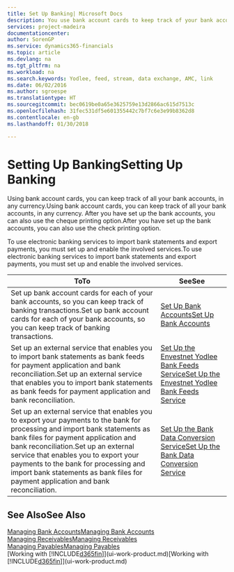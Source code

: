 ```yaml
---
title: Set Up Banking| Microsoft Docs
description: You use bank account cards to keep track of your bank accounts and set up bank feeds, such as Yodlee, to exchange data.
services: project-madeira
documentationcenter: 
author: SorenGP
ms.service: dynamics365-financials
ms.topic: article
ms.devlang: na
ms.tgt_pltfrm: na
ms.workload: na
ms.search.keywords: Yodlee, feed, stream, data exchange, AMC, link
ms.date: 06/02/2016
ms.author: sgroespe
ms.translationtype: HT
ms.sourcegitcommit: bec0619be0a65e3625759e13d2866ac615d7513c
ms.openlocfilehash: 31fec531df5e601355442c7bf7c6e3e99b8362d8
ms.contentlocale: en-gb
ms.lasthandoff: 01/30/2018

---
```

# <a name="setting-up-banking"></a><span data-ttu-id="fd917-103">Setting Up Banking</span><span class="sxs-lookup"><span data-stu-id="fd917-103">Setting Up Banking</span></span>
<span data-ttu-id="fd917-104">Using bank account cards, you can keep track of all your bank accounts, in any currency.</span><span class="sxs-lookup"><span data-stu-id="fd917-104">Using bank account cards, you can keep track of all your bank accounts, in any currency.</span></span> <span data-ttu-id="fd917-105">After you have set up the bank accounts, you can also use the cheque printing option.</span><span class="sxs-lookup"><span data-stu-id="fd917-105">After you have set up the bank accounts, you can also use the check printing option.</span></span>

<span data-ttu-id="fd917-106">To use electronic banking services to import bank statements and  export payments, you must set up and enable the involved services.</span><span class="sxs-lookup"><span data-stu-id="fd917-106">To use electronic banking services to import bank statements and  export payments, you must set up and enable the involved services.</span></span>

| <span data-ttu-id="fd917-107">To</span><span class="sxs-lookup"><span data-stu-id="fd917-107">To</span></span> | <span data-ttu-id="fd917-108">See</span><span class="sxs-lookup"><span data-stu-id="fd917-108">See</span></span> |
| --- | --- |
| <span data-ttu-id="fd917-109">Set up bank account cards for each of your bank accounts, so you can keep track of banking transactions.</span><span class="sxs-lookup"><span data-stu-id="fd917-109">Set up bank account cards for each of your bank accounts, so you can keep track of banking transactions.</span></span> |[<span data-ttu-id="fd917-110">Set Up Bank Accounts</span><span class="sxs-lookup"><span data-stu-id="fd917-110">Set Up Bank Accounts</span></span>](bank-how-setup-bank-accounts.md) |
| <span data-ttu-id="fd917-111">Set up an external service that enables you to import bank statements as bank feeds for payment application and bank reconciliation.</span><span class="sxs-lookup"><span data-stu-id="fd917-111">Set up an external service that enables you to import bank statements as bank feeds for payment application and bank reconciliation.</span></span> |[<span data-ttu-id="fd917-112">Set Up the Envestnet Yodlee Bank Feeds Service</span><span class="sxs-lookup"><span data-stu-id="fd917-112">Set Up the Envestnet Yodlee Bank Feeds Service</span></span>](bank-how-setup-bank-statement-service.md) |
| <span data-ttu-id="fd917-113">Set up an external service that enables you to export your payments to the bank for processing  and import bank statements as bank files for payment application and bank reconciliation.</span><span class="sxs-lookup"><span data-stu-id="fd917-113">Set up an external service that enables you to export your payments to the bank for processing  and import bank statements as bank files for payment application and bank reconciliation.</span></span> |[<span data-ttu-id="fd917-114">Set Up the Bank Data Conversion Service</span><span class="sxs-lookup"><span data-stu-id="fd917-114">Set Up the Bank Data Conversion Service</span></span>](bank-how-setup-bank-data-conversion-service.md) |

## <a name="see-also"></a><span data-ttu-id="fd917-115">See Also</span><span class="sxs-lookup"><span data-stu-id="fd917-115">See Also</span></span>
[<span data-ttu-id="fd917-116">Managing Bank Accounts</span><span class="sxs-lookup"><span data-stu-id="fd917-116">Managing Bank Accounts</span></span>](bank-manage-bank-accounts.md)  
[<span data-ttu-id="fd917-117">Managing Receivables</span><span class="sxs-lookup"><span data-stu-id="fd917-117">Managing Receivables</span></span>](receivables-manage-receivables.md)  
[<span data-ttu-id="fd917-118">Managing Payables</span><span class="sxs-lookup"><span data-stu-id="fd917-118">Managing Payables</span></span>](payables-manage-payables.md)  
<span data-ttu-id="fd917-119">[Working with [!INCLUDE[d365fin](includes/d365fin_md.md)]](ui-work-product.md)</span><span class="sxs-lookup"><span data-stu-id="fd917-119">[Working with [!INCLUDE[d365fin](includes/d365fin_md.md)]](ui-work-product.md)</span></span>

